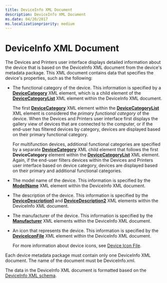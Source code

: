 ```yaml
---
title: DeviceInfo XML Document
description: DeviceInfo XML Document
ms.date: 04/20/2017
ms.localizationpriority: medium
---
```


# DeviceInfo XML Document


The Devices and Printers user interface displays detailed information about the device that is based on the DeviceInfo XML document from the device's metadata package. This XML document contains data that specifies the device's properties, such as the following:

-   The functional category of the device. This information is specified by a [**DeviceCategory**](/previous-versions/windows/hardware/metadata/ff541101(v=vs.85)) XML element, which is a child element of the [**DeviceCategoryList**](/previous-versions/windows/hardware/metadata/ff541102(v=vs.85)) XML element within the DeviceInfo XML document.

    The first [**DeviceCategory**](/previous-versions/windows/hardware/metadata/ff541101(v=vs.85)) XML element within the [**DeviceCategoryList**](/previous-versions/windows/hardware/metadata/ff541102(v=vs.85)) XML element is considered the *primary functional category* of the device. When the Devices and Printers user interface first displays the gallery view of devices that are connected to the computer, or if the end-user has filtered devices by category, devices are displayed based on their primary functional category.

    For multifunction devices, additional functional categories are specified by a separate [**DeviceCategory**](/previous-versions/windows/hardware/metadata/ff541101(v=vs.85)) XML child element that follows the first **DeviceCategory** element within the [**DeviceCategoryList**](/previous-versions/windows/hardware/metadata/ff541102(v=vs.85)) XML element. Again, if the end-user filters devices within the Devices and Printers user interface based on device category, devices are displayed based on their primary and additional functional categories.

-   The model name of the device. This information is specified by the [**ModelName**](/previous-versions/windows/hardware/metadata/ff549311(v=vs.85)) XML element within the DeviceInfo XML document.

-   The description of the device. This information is specified by the [**DeviceDescription1**](/previous-versions/windows/hardware/metadata/ff541105(v=vs.85)) and [**DeviceDescription2**](/previous-versions/windows/hardware/metadata/ff541108(v=vs.85)) XML elements within the DeviceInfo XML document.

-   The manufacturer of the device. This information is specified by the [**Manufacturer**](/previous-versions/windows/hardware/metadata/ff548710(v=vs.85)) XML elements within the DeviceInfo XML document.

-   An icon that represents the device. This information is specified by the [**DeviceIconFile**](/previous-versions/windows/hardware/metadata/ff541123(v=vs.85)) XML element within the DeviceInfo XML document.

    For more information about device icons, see [Device Icon File](device-icon-file.md).

Each device metadata package must contain only one DeviceInfo XML document. The name of the document must be DeviceInfo.xml.

The data in the DeviceInfo XML document is formatted based on the [DeviceInfo XML schema](/previous-versions/windows/hardware/metadata/ff541135(v=vs.85)).

 

